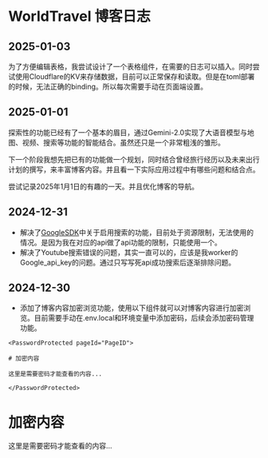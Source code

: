 # WorldTravel 博客日志

## 2025-01-03
为了方便编辑表格，我尝试设计了一个表格组件，在需要的日志可以插入。同时尝试使用Cloudflare的KV来存储数据，目前可以正常保存和读取。但是在toml部署的时候，无法正确的binding。所以每次需要手动在页面端设置。

## 2025-01-01
探索性的功能已经有了一个基本的眉目，通过Gemini-2.0实现了大语音模型与地图、视频、搜索等功能的智能结合。虽然还只是一个非常粗浅的雏形。

下一个阶段我想先把已有的功能做一个规划，同时结合曾经旅行经历以及未来出行计划的撰写，来丰富博客内容。并且看一下实际应用过程中有哪些问题和结合点。

尝试记录2025年1月1日的有趣的一天。并且优化博客的导航。

## 2024-12-31
- 解决了[GoogleSDK](../tools/GoogleSDK.md)中关于启用搜索的功能，目前处于资源限制，无法使用的情况。是因为我在对应的api做了api功能的限制，只能使用一个。
- 解决了Youtube搜索错误的问题，其实一直可以的，应该是我worker的Google_api_key的问题。通过只写写死api成功搜索后逐渐排除问题。

## 2024-12-30

- 添加了博客内容加密浏览功能，使用以下组件就可以对博客内容进行加密浏览。目前需要手动在.env.local和环境变量中添加密码，后续会添加密码管理功能。

```vue
<PasswordProtected pageId="PageID">

# 加密内容

这里是需要密码才能查看的内容...

</PasswordProtected>
```
<PasswordProtected pageId="PageID">

# 加密内容

这里是需要密码才能查看的内容...

</PasswordProtected>

